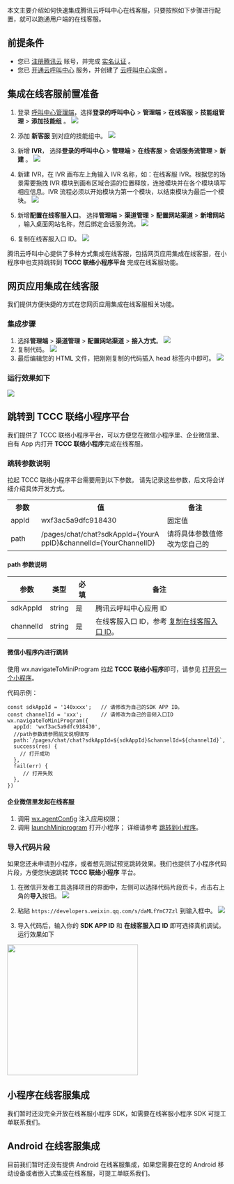 本文主要介绍如何快速集成腾讯云呼叫中心在线客服，只要按照如下步骤进行配置，就可以跑通用户端的在线客服。

## 前提条件
- 您已 [注册腾讯云](https://cloud.tencent.com/document/product/378/17985) 账号，并完成 [实名认证](https://cloud.tencent.com/document/product/378/3629) 。
- 您已 [开通云呼叫中心](https://cloud.tencent.com/document/product/679/48028#.E6.AD.A5.E9.AA.A41.EF.BC.9A.E5.87.86.E5.A4.87.E5.B7.A5.E4.BD.9C) 服务，并创建了 [云呼叫中心实例](https://cloud.tencent.com/document/product/679/48028#.E6.AD.A5.E9.AA.A42.EF.BC.9A.E5.88.9B.E5.BB.BA.E4.BA.91.E5.91.BC.E5.8F.AB.E4.B8.AD.E5.BF.83.E5.AE.9E.E4.BE.8B) 。

## 集成在线客服前置准备
1. 登录 [呼叫中心管理端](https://tccc.qcloud.com/login)，选择**登录的呼叫中心** > **管理端** > **在线客服** > **技能组管理** > **添加技能组** 。
![](https://qcloudimg.tencent-cloud.cn/raw/8b7e93662b9e95ec34e1c8f9c4f3091e.png)

2. 添加 **新客服** 到对应的技能组中。
![](https://qcloudimg.tencent-cloud.cn/raw/dd65faf3da81579d2b9e9dda0d1f6e8d.png)

3. 新增 **IVR**， 选择**登录的呼叫中心** > **管理端** > **在线客服** > **会话服务流管理** > **新建** 。
![](https://qcloudimg.tencent-cloud.cn/raw/33fbe87d2309ac6cc698983833e55b2b.png)

4. 新建 IVR，在 IVR 画布左上角输入 IVR 名称，如：在线客服 IVR。根据您的场景需要拖拽 IVR 模块到画布区域合适的位置释放，连接模块并在各个模块填写相应信息。IVR 流程必须以开始模块为第一个模块，以结束模块为最后一个模块。
![](https://qcloudimg.tencent-cloud.cn/raw/c20f66dcae291bb7531030973d7334ca.png)


5. 新增**配置在线客服入口**。 选择**管理端** > **渠道管理** > **配置网站渠道** > **新增网站** ，输入桌面网站名称，然后绑定会话服务流。
![](https://qcloudimg.tencent-cloud.cn/raw/9d88fa55b2b1e67d468dee76736f5ea4.png)

6. 复制在线客服入口 ID。[](id:copyChannelId)
![](https://qcloudimg.tencent-cloud.cn/raw/7b9e8964b2ff292d9fdc3a5602607f5b.png)


腾讯云呼叫中心提供了多种方式集成在线客服，包括网页应用集成在线客服，在小程序中也支持跳转到 **TCCC 联络小程序平台** 完成在线客服功能。

## 网页应用集成在线客服
我们提供方便快捷的方式在您网页应用集成在线客服相关功能。
### 集成步骤
1. 选择**管理端** > **渠道管理** > **配置网站渠道** > **接入方式**。
![](https://qcloudimg.tencent-cloud.cn/raw/61028292aedb72912664393cedb36099.png)
2. 复制代码。
![](https://qcloudimg.tencent-cloud.cn/raw/8cabec52d51d0c685beabcf47fc55146.png)
3. 最后编辑您的 HTML 文件，把刚刚复制的代码插入 head 标签内中即可。
![](https://qcloudimg.tencent-cloud.cn/raw/be2b92463f476401062d79ace5d35b15.png)

### 运行效果如下
![](https://tccc.qcloud.com/assets/doc/user/images/docs/imDemo.png)

## 跳转到 TCCC 联络小程序平台
我们提供了 TCCC 联络小程序平台，可以方便您在微信小程序里、企业微信里、自有 App 内打开 **TCCC 联络小程序**完成在线客服。

### 跳转参数说明
拉起 TCCC 联络小程序平台需要用到以下参数。
请先记录这些参数，后文将会详细介绍具体开发方式。
<table>
   <tr>
      <th style="width:5%">参数</td>
      <th style="width:40%">值</td>
      <th  style="width:20%">备注</td>
   </tr>
   <tr>
      <td >appId</td>
      <td >wxf3ac5a9dfc918430</td>
      <td >固定值</td>
   </tr>
   <tr>
      <td>path</td>
      <td style="word-break: break-all">/pages/chat/chat?sdkAppId={YourAppID}&channelId={YourChannelID}</td>
      <td>请将具体参数值修改为您自己的</td>
   </tr>
</table>

#### path 参数说明
| 参数           | 类型     | 必填 | 备注                                                                  |
| ------------ | ------ | -- | ------------------------------------ |
| sdkAppId     | string | 是  | 腾讯云呼叫中心应用 ID                   |
| channelId    | string | 是  | 在线客服入口 ID，参考 [复制在线客服入口 ID](#copyChannelId)。  | 

#### 微信小程序内进行跳转
使用 wx.navigateToMiniProgram 拉起 **TCCC 联络小程序**即可，请参见 [打开另一个小程序](https://developers.weixin.qq.com/miniprogram/dev/api/navigate/wx.navigateToMiniProgram.html)。

代码示例：
```
const sdkAppId = '140xxxx';   // 请修改为自己的SDK APP ID。
const channelId = 'xxx';      // 请修改为自己的音频入口ID
wx.navigateToMiniProgram({
  appId: 'wxf3ac5a9dfc918430',
  //path参数请参照前文说明填写
  path:`/pages/chat/chat?sdkAppId=${sdkAppId}&channelId=${channelId}`,
  success(res) {
    // 打开成功
  },
  fail(err) {
     // 打开失败
  },
})
```

#### 企业微信里发起在线客服
1. 调用 [ wx.agentConfig](https://work.weixin.qq.com/api/doc/90000/90136/94313) 注入应用权限；
2. 调用 [launchMiniprogram]( https://work.weixin.qq.com/api/doc/90000/90136/93098) 打开小程序；
详细请参考 [跳转到小程序](https://developer.work.weixin.qq.com/document/path/93114)。


### 导入代码片段
如果您还未申请到小程序，或者想先测试预览跳转效果。我们也提供了小程序代码片段，方便您快速跳转 **TCCC 联络小程序** 平台。
1. 在微信开发者工具选择项目的界面中，左侧可以选择代码片段页卡，点击右上角的**导入**按钮。
![](https://qcloudimg.tencent-cloud.cn/raw/340b39fe4bd02d4fdfbfb2d972106a16.png)

2. 粘贴 `https://developers.weixin.qq.com/s/daMLfYmC7Zzl` 到输入框中。
![](https://qcloudimg.tencent-cloud.cn/raw/5c311908e417326f8d3adadf1235041e.png)

3. 导入代码后，输入你的 **SDK APP ID** 和 **在线客服入口 ID** 即可选择真机调试。运行效果如下
<img style="width:300px; max-width: inherit;" src="https://qcloudimg.tencent-cloud.cn/raw/098619abd015d7a28da1a1569d4ba4af.png" />


## 小程序在线客服集成
我们暂时还没完全开放在线客服小程序 SDK，如需要在线客服小程序 SDK 可提工单联系我们。

## Android 在线客服集成
目前我们暂时还没有提供 Android 在线客服集成，如果您需要在您的 Android 移动设备或者嵌入式集成在线客服，可提工单联系我们。
